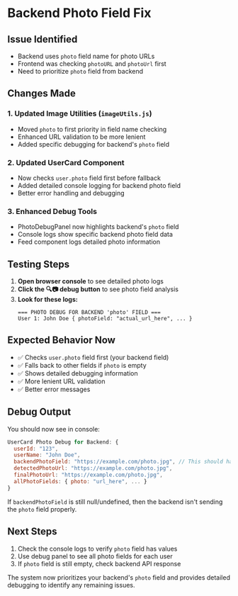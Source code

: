 # Backend Photo Field Fix

## Issue Identified
- Backend uses `photo` field name for photo URLs
- Frontend was checking `photoURL` and `photoUrl` first
- Need to prioritize `photo` field from backend

## Changes Made

### 1. Updated Image Utilities (`imageUtils.js`)
- Moved `photo` to first priority in field name checking
- Enhanced URL validation to be more lenient
- Added specific debugging for backend's `photo` field

### 2. Updated UserCard Component
- Now checks `user.photo` field first before fallback
- Added detailed console logging for backend photo field
- Better error handling and debugging

### 3. Enhanced Debug Tools
- PhotoDebugPanel now highlights backend's `photo` field
- Console logs show specific backend photo field data
- Feed component logs detailed photo information

## Testing Steps

1. **Open browser console** to see detailed photo logs
2. **Click the 🔍📷 debug button** to see photo field analysis
3. **Look for these logs:**
   ```
   === PHOTO DEBUG FOR BACKEND 'photo' FIELD ===
   User 1: John Doe { photoField: "actual_url_here", ... }
   ```

## Expected Behavior Now

- ✅ Checks `user.photo` field first (your backend field)
- ✅ Falls back to other fields if `photo` is empty
- ✅ Shows detailed debugging information
- ✅ More lenient URL validation
- ✅ Better error messages

## Debug Output

You should now see in console:
```javascript
UserCard Photo Debug for Backend: {
  userId: "123",
  userName: "John Doe", 
  backendPhotoField: "https://example.com/photo.jpg", // This should have value
  detectedPhotoUrl: "https://example.com/photo.jpg",
  finalPhotoUrl: "https://example.com/photo.jpg",
  allPhotoFields: { photo: "url_here", ... }
}
```

If `backendPhotoField` is still null/undefined, then the backend isn't sending the `photo` field properly.

## Next Steps

1. Check the console logs to verify `photo` field has values
2. Use debug panel to see all photo fields for each user
3. If `photo` field is still empty, check backend API response

The system now prioritizes your backend's `photo` field and provides detailed debugging to identify any remaining issues.
